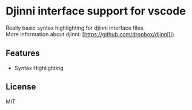 # Djinni interface support for vscode

Really basic syntax highlighting for djinni interface files.  
More information about djinni: [https://github.com/dropbox/djinni]()

## Features

* Syntax Highlighting

## License

MIT

